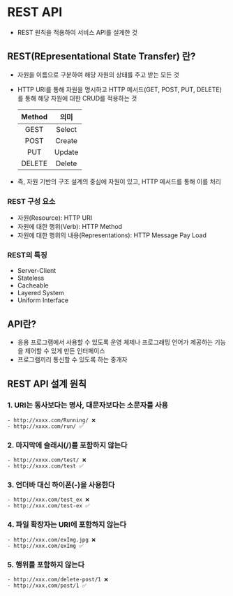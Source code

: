 # REST **API**

- REST 원칙을 적용하여 서비스 API를 설계한 것

## REST(**REpresentational State Transfer)** 란?

- 자원을 이름으로 구분하여 해당 자원의 상태를 주고 받는 모든 것
- HTTP URI를 통해 자원을 명시하고 HTTP 메서드(GET, POST, PUT, DELETE)를 통해 해당 자원에 대한 CRUD를 적용하는 것
    
    
    | Method | 의미 |
    | :---: | :---: |
    | GEST | Select |
    | POST | Create |
    | PUT | Update |
    | DELETE | Delete |
- 즉, 자원 기반의 구조 설계의 중심에 자원이 있고, HTTP 메서드를 통해 이를 처리

### REST 구성 요소

- 자원(Resource): HTTP URI
- 자원에 대한 행위(Verb): HTTP Method
- 자원에 대한 행위의 내용(Representations): HTTP Message Pay Load

### REST의 특징

- Server-Client
- Stateless
- Cacheable
- Layered System
- Uniform Interface

## API란?

- 응용 프로그램에서 사용할 수 있도록 운영 체제나 프로그래밍 언어가 제공하는 기능을 제어할 수 있게 만든 인터페이스
- 프로그램끼리 통신할 수 있도록 하는 중개자

## REST API 설계 원칙

### 1. URI는 동사보다는 명사, 대문자보다는 소문자를 사용
    - http://xxxx.com/Running/ ❌
    - http://xxxx.com/run/ ✅
### 2. 마지막에 슬래시(/)를 포함하지 않는다
    - http://xxxx.com/test/ ❌
    - http://xxxx.com/test ✅
### 3. 언더바 대신 하이폰(-)을 사용한다
    - http://xxx.com/test_ex ❌
    - http://xxx.com/test-ex ✅
### 4. 파일 확장자는 URI에 포함하지 않는다
    - http://xxx.com/exImg.jpg ❌
    - http://xxx.com/exImg ✅
### 5. 행위를 포함하지 않는다
    - http://xxx.com/delete-post/1 ❌
    - http://xxx.com/post/1 ✅